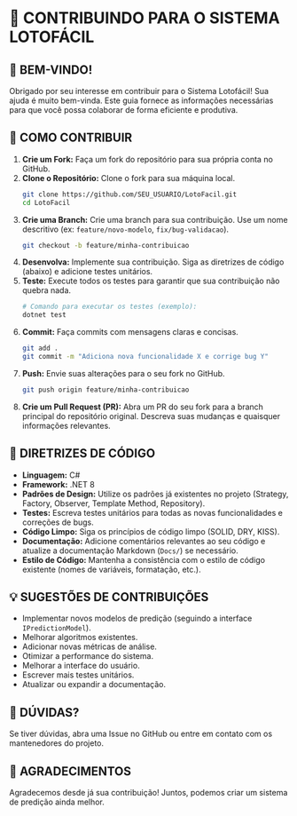 # 🤝 CONTRIBUINDO PARA O SISTEMA LOTOFÁCIL

## 🎉 BEM-VINDO!

Obrigado por seu interesse em contribuir para o Sistema Lotofácil! Sua ajuda é muito bem-vinda. Este guia fornece as informações necessárias para que você possa colaborar de forma eficiente e produtiva.

## 🎯 COMO CONTRIBUIR

1.  **Crie um Fork:** Faça um fork do repositório para sua própria conta no GitHub.
2.  **Clone o Repositório:** Clone o fork para sua máquina local.
    ```bash
    git clone https://github.com/SEU_USUARIO/LotoFacil.git
    cd LotoFacil
    ```
3.  **Crie uma Branch:** Crie uma branch para sua contribuição. Use um nome descritivo (ex: `feature/novo-modelo`, `fix/bug-validacao`).
    ```bash
    git checkout -b feature/minha-contribuicao
    ```
4.  **Desenvolva:** Implemente sua contribuição. Siga as diretrizes de código (abaixo) e adicione testes unitários.
5.  **Teste:** Execute todos os testes para garantir que sua contribuição não quebra nada.
    ```bash
    # Comando para executar os testes (exemplo):
    dotnet test
    ```
6.  **Commit:** Faça commits com mensagens claras e concisas.
    ```bash
    git add .
    git commit -m "Adiciona nova funcionalidade X e corrige bug Y"
    ```
7.  **Push:** Envie suas alterações para o seu fork no GitHub.
    ```bash
    git push origin feature/minha-contribuicao
    ```
8.  **Crie um Pull Request (PR):** Abra um PR do seu fork para a branch principal do repositório original. Descreva suas mudanças e quaisquer informações relevantes.

## 📝 DIRETRIZES DE CÓDIGO

*   **Linguagem:** C#
*   **Framework:** .NET 8
*   **Padrões de Design:** Utilize os padrões já existentes no projeto (Strategy, Factory, Observer, Template Method, Repository).
*   **Testes:** Escreva testes unitários para todas as novas funcionalidades e correções de bugs.
*   **Código Limpo:** Siga os princípios de código limpo (SOLID, DRY, KISS).
*   **Documentação:** Adicione comentários relevantes ao seu código e atualize a documentação Markdown (`Docs/`) se necessário.
*   **Estilo de Código:** Mantenha a consistência com o estilo de código existente (nomes de variáveis, formatação, etc.).

## 💡 SUGESTÕES DE CONTRIBUIÇÕES

*   Implementar novos modelos de predição (seguindo a interface `IPredictionModel`).
*   Melhorar algoritmos existentes.
*   Adicionar novas métricas de análise.
*   Otimizar a performance do sistema.
*   Melhorar a interface do usuário.
*   Escrever mais testes unitários.
*   Atualizar ou expandir a documentação.

## 💬 DÚVIDAS?

Se tiver dúvidas, abra uma Issue no GitHub ou entre em contato com os mantenedores do projeto.

## 💖 AGRADECIMENTOS

Agradecemos desde já sua contribuição! Juntos, podemos criar um sistema de predição ainda melhor.